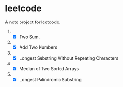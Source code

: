 # leetcode
A note project for leetcode.

1. - [x] Two Sum.
2. - [x] Add Two Numbers
3. - [x] Longest Substring Without Repeating Characters
4. - [x] Median of Two Sorted Arrays
5. - [x] Longest Palindromic Substring